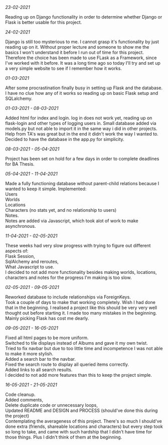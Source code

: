 *23-02-2021*

Reading up on Django functionality in order to determine whether Django or Flask is better usable for this project.

*24-02-2021*

Django is still too mysterious to me. I cannot grasp it's functionality by just reading up on it. Without proper lecture and someone to show me the basics I won't understand it before I run out of time for this project. 
Therefore the choice has been made to use FLask as a Framework, since I've worked with it before. It was a long time ago so today I'll try and set up a very simple website to see if I remember how it works.

*01-03-2021*

After some procrastination finally busy in setting up Flask and the database.
I have no clue how any of it works so reading up on basic Flask setup and SQLalchemy.

*01-03-2021 - 08-03-2021*

Added html for index and login. log in does not work yet, reading up on flask-login and other types of logging users in. 
Small database added via models.py but not able to import it in the same way i did in other projects. Help from TA's was great but in the end it didn't work the way I wanted to.
Decided to have the database in the app.py for simplicity.

*08-03-2021 - 05-04-2021* 

Project has been set on hold for a few days in order to complete deadlines for BA Thesis.

*05-04-2021 - 11-04-2021*

Made a fully functioning database without parent-child relations because I wanted to keep it simple. 
Implemented:  
Users  
Worlds  
Locations  
Characters (no stats yet, and no relationship to users)  
Notes.  
Notes are added via Javascript, which took alot of work to make asynchronous.

*11-04-2021 - 02-05-2021*

These weeks had very slow progress with trying to figure out different aspects of:  
Flask Session,  
SqlAlchemy and reroutes,  
What Javascript to use.  
I decided to not add more functionality besides making worlds, locations, characters and notes for the progress I'm making is too slow.

*02-05-2021 - 09-05-2021*

Reworked database to include relationships via ForeignKeys.   
Took a couple of days to make that working completely.
Wish I had done that in the beginning. I realised a project like this should be very very well thought out before starting it.
I made too many mistakes in the beginning. Mainly picking Flask has cost me dearly.

*09-05-2021 - 16-05-2021*

Fixed all html pages to be more uniform.   
Switched to tile displays instead of Albums and gave it my own twist.  
Tried to fix navbar but due to too little time and incompetence I was not able to make it more stylish.  
Added a search bar to the navbar.  
Fixed the search route to display all queried items correctly.  
Added links to all search results.   
I decided to not add more features than this to keep the project simple.

*16-05-2021 - 21-05-2021*

Code cleanup.  
Added comments,  
Delete duplicate code or unnecessary loops,  
Updated README and DESIGN and PROCESS (should've done this during the project)  
Contemplating the averageness of this project. There's so much I should've done extra (friends, shareable locations and characters)
but every step took so long to take, and came with such hardship that I didn't have time for those things. Plus I didn't think of them at the beginning.
